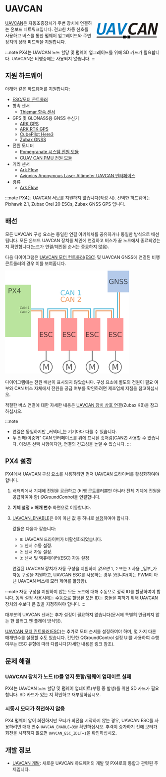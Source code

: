 # UAVCAN

<img style="float:right; width: 200px ; padding: 10px;" src="../../assets/uavcan/uavcan_logo_transparent.png" alt="UAVCAN 로고" /> [UAVCAN](http://uavcan.org)은 자동조종장치가 주변 장치에 연결하는 온보드 네트워크입니다. 견고한 차동 신호를 사용하고 버스를 통한 펌웨어 업그레이드와 주변 장치의 상태 피드백을 지원합니다.

:::note PX4는 UAVCAN 노드 할당 및 펌웨어 업그레이드를 위해 SD 카드가 필요합니다. UAVCAN은 비행중에는 사용되지 않습니다.
:::

## 지원 하드웨어

아래와 같은 하드웨어를 지원합니다:

- [ESC/모터 콘트롤러](../uavcan/escs.md)
- 항속 센서
  - [Thiemar 항속 센서](https://github.com/thiemar/airspeed)
- GPS 및 GLONASS용 GNSS 수신기
  - [ARK GPS](../uavcan/ark_gps.md)
  - [ARK RTK GPS](../uavcan/ark_rtk_gps.md)
  - [CubePilot Here3](https://www.cubepilot.org/#/here/here3)
  - [Zubax GNSS](https://zubax.com/products/gnss_2)
- 전원 모니터
  - [Pomegranate 시스템 전원 모듈](../power_module/pomegranate_systems_pm.md)
  - [CUAV CAN PMU 전원 모듈](../power_module/cuav_can_pmu.md)
- 거리 센서
  - [Ark Flow](ark_flow.md)
  - [Avionics Anonymous Laser Altimeter UAVCAN 인터페이스](../uavcan/avanon_laser_interface.md)
- 광류
  - [Ark Flow](ark_flow.md)


:::note PX4는 UAVCAN 서보를 지원하지 않습니다(작성 시). 선택한 하드웨어는  Pixhawk 2.1, Zubax Orel 20 ESCs, Zubax GNSS GPS 입니다.


## 배선

모든 UAVCAN 구성 요소는 동일한 연결 아키텍처를 공유하거나 동일한 방식으로 배선됩니다. 모든 온보드 UAVCAN 장치를 체인에 연결하고 버스가 끝 노드에서 종료되었는지 확인합니다(노드가 연결/체인된 순서는 중요하지 않음).

다음 다이어그램은 [UAVCAN 모터 컨트롤러(ESC)](../uavcan/escs.md) 및 UAVCAN GNSS에 연결된 비행 콘트롤러의 경우 이를 보여줍니다.

![UAVCAN 배선](../../assets/uavcan/uavcan_wiring.png)

다이어그램에는 전원 배선이 표시되지 않았습니다. 구성 요소에 별도의 전원이 필요 여부와 CAN 버스 자체에서 전원을 공급 여부를 확인하려면 제조업체 지침을 참고하십시오.

적절한 버스 연결에 대한 자세한 내용은 [UAVCAN 장치 상호 연결](https://kb.zubax.com/display/MAINKB/UAVCAN+device+interconnection)(Zubax KB)을 참고하십시오.

:::note
- 연결은 동일하지만 _커넥터_는 기기마다 다를 수 있습니다.
- 두 번째/이중화" CAN 인터페이스를 위에 표시된 것처럼(CAN2) 사용할 수 있습니다. 이것은 선택 사항이지만, 연결의 견고성을 높일 수 있습니다.
:::


## PX4 설정

PX4에서 UAVCAN 구성 요소를 사용하려면 먼저 UAVCAN 드라이버를 활성화하여야 합니다.

1. 배터리에서 기체에 전원을 공급하고 (비행 콘트롤러뿐만 아니라 전체 기체에 전원을 공급하여야 함) *QGroundControl*을 연결합니다.
1. **기체 설정 > 매개 변수** 화면으로 이동합니다.
1. [UAVCAN_ENABLE](../advanced_config/parameter_reference.md#UAVCAN_ENABLE)은 0이 아닌 값 중 하나로 [설정](../advanced_config/parameters.md)하여야 합니다.

   값들은 다음과 같습니다:
   - `0`: UAVCAN 드라이버가 비활성화되었습니다.
   - `1`: 센서 수동 설정.
   - `2`: 센서 자동 설정.
   - `3`: 센서 및 액츄에이터(ESC) 자동 설정

   연결된 UAVCAN 장치가 자동 구성을 지원하지 _없으면_ `1`, `2` 또는 `3` 사용 _일부_가 자동 구성을 지원하고, UAVCAN ESC를 사용하는 경우 `3`입니다(이는 PWM이 아닌 UAVCAN 버스에 모터 제어를 할당함).

:::note
자동 구성을 지원하지 않는 모든 노드에 대해 수동으로 정적 ID를 할당하여야 합니다. 동적 설정 사용시에는 수동으로 할당된 모든 ID는 충돌을 피하기 위해 UAVCAN 장치의 수보다 큰 값을 지정하여야 합니다.
:::

대부분의 UAVCAN 센서는 추가 설정이 필요하지 않습니다(문서에 특별히 언급되지 않는 한 플러그 앤 플레이 방식임).

[UAVCAN 모터 컨트롤러(ESC)](../uavcan/escs.md)는 추가로 모터 순서를 설정하여야 하며, 몇 가지 다른 매개변수를 설정할 수도 있습니다. 간단한 QGroundControl 설정 UI를 사용하여 수행 여부는 ESC 유형에 따라 다릅니다(자세한 내용은 링크 참조).


## 문제 해결

### UAVCAN 장치가 노드 ID를 얻지 못함/펌웨어 업데이트 실패

PX4는 UAVCAN 노드 할당 및 펌웨어 업데이트(부팅 중 발생)를 위한 SD 카드가 필요합니다. SD 카드가 있는 지 확인하고 재부팅하십시오.

### 시동시 모터가 회전하지 않음

PX4 펌웨어 암이 회전하지만 모터가 회전을 시작하지 않는 경우, UAVCAN ESC를 사용하려면 매개 변수 `UAVCAN_ENABLE=3`을 확인하십시오. 추력이 증가하기 전에 모터가 회전을 시작하지 않으면 `UAVCAN_ESC_IDLT=1`을 확인하십시오.

## 개발 정보

- [UAVCAN 개발](../uavcan/developer.md): 새로운 UAVCAN 하드웨어의 개발 및 PX4로의 통합과 관련된 주제입니다.
